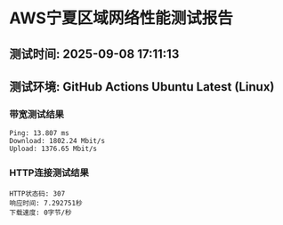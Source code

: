 # AWS宁夏区域网络性能测试报告
## 测试时间: 2025-09-08 17:11:13
## 测试环境: GitHub Actions Ubuntu Latest (Linux)

### 带宽测试结果
```
Ping: 13.807 ms
Download: 1802.24 Mbit/s
Upload: 1376.65 Mbit/s
```

### HTTP连接测试结果
```
HTTP状态码: 307
响应时间: 7.292751秒
下载速度: 0字节/秒
```

